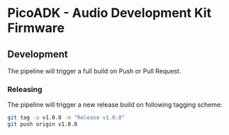 # PicoADK - Audio Development Kit Firmware

## Development

The pipeline will trigger a full build on Push or Pull Request.

### Releasing

The pipeline will trigger a new release build on following tagging scheme:

```bash
git tag -a v1.0.0 -m "Release v1.0.0"
git push origin v1.0.0
```